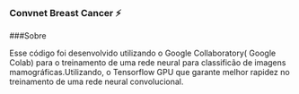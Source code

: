 ### Convnet Breast Cancer :zap:

###Sobre 

Esse código foi desenvolvido utilizando o Google Collaboratory( Google Colab) para o treinamento de uma rede neural para classificão de imagens mamográficas.Utilizando, o Tensorflow GPU que garante melhor rapidez no treinamento de uma rede neural convolucional.


